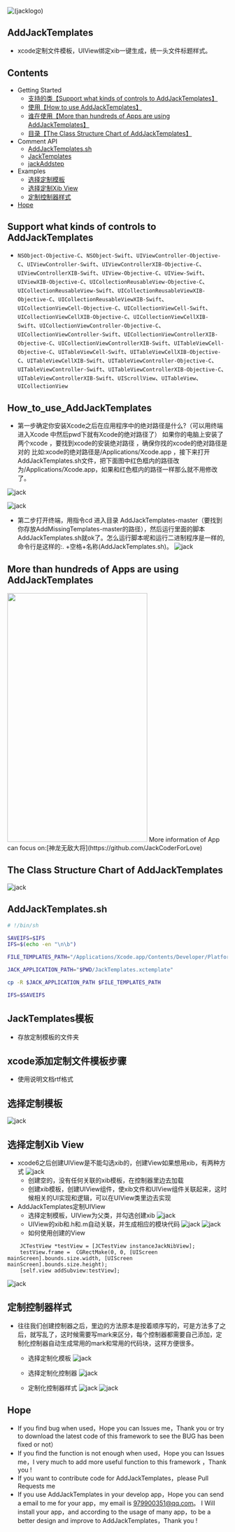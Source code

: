 ![(jacklogo)](https://github.com/JackCoderForLove/AddJackTemplates/blob/master/JackTemplates.xctemplate/TemplateIcon.png "杰克logo")
## AddJackTemplates
* xcode定制文件模板，UIView绑定xib一键生成，统一头文件标题样式。
## Contents
* Getting Started
	* [支持的类【Support what kinds of controls to AddJackTemplates】](#Support_what_kinds_of_controls_to_AddJackTemplates)<br>
	* [使用【How to use AddJackTemplates】](#How_to_use_AddJackTemplates)<br>
	* [谁在使用【More than hundreds of Apps are using AddJackTemplates】](#More_than_hundreds_of_Apps_are_using_AddJackTemplates)<br>
	* [目录【The Class Structure Chart of AddJackTemplates】](#The_Class_Structure_Chart_of_AddJackTemplates)<br>
* Comment API
	* [AddJackTemplates.sh](#AddJackTemplates_Jack)
	* [JackTemplates](#JackTemplates_Jack)
	* [jackAddstep](#jackAddstep_Jack)
* Examples
	* [选择定制模板](#jackstep3)<br>
	* [选择定制Xib View](#jackstep7)<br>
	* [定制控制器样式](#jackcontroller)<br>
* [Hope](#Hope)
## <a id="Support_what_kinds_of_controls_to_AddJackTemplates"></a>Support what kinds of controls to AddJackTemplates
* `NSObject-Objective-C`、`NSObject-Swift`、`UIViewController-Objective-C`、`UIViewController-Swift`、`UIViewControllerXIB-Objective-C`、`UIViewControllerXIB-Swift`、`UIView-Objective-C`、`UIView-Swift`、`UIViewXIB-Objective-C`、`UICollectionReusableView-Objective-C`、`UICollectionReusableView-Swift`、`UICollectionReusableViewXIB-Objective-C`、`UICollectionReusableViewXIB-Swift`、`UICollectionViewCell-Objective-C`、`UICollectionViewCell-Swift`、`UICollectionViewCellXIB-Objective-C`、`UICollectionViewCellXIB-Swift`、`UICollectionViewController-Objective-C`、`UICollectionViewController-Swift`、`UICollectionViewControllerXIB-Objective-C`、`UICollectionViewControllerXIB-Swift`、`UITableViewCell-Objective-C`、`UITableViewCell-Swift`、`UITableViewCellXIB-Objective-C`、`UITableViewCellXIB-Swift`、`UITableViewController-Objective-C`、`UITableViewController-Swift`、`UITableViewControllerXIB-Objective-C`、`UITableViewControllerXIB-Swift`、`UIScrollView`、`UITableView`、`UICollectionView`
## <a id="How_to_use_AddJackTemplates"></a>How_to_use_AddJackTemplates

* 第一步确定你安装Xcode之后在应用程序中的绝对路径是什么?（可以用终端进入Xcode 中然后pwd下就有Xcode的绝对路径了）
如果你的电脑上安装了两个xcode ，要找到xcode的安装绝对路径 ，确保你找的xcode的绝对路径是对的
比如:xcode的绝对路径是/Applications/Xcode.app ，接下来打开AddJackTemplates.sh文件，把下面图中红色框内的路径改为/Applications/Xcode.app，如果和红色框内的路径一样那么就不用修改了。

![jack](https://github.com/JackCoderForLove/AddJackTemplates/blob/master/img/jack1.png "杰克定制模板")

![jack](https://github.com/JackCoderForLove/AddJackTemplates/blob/master/img/jack2.png "杰克定制模板") 

* 第二步打开终端，用指令cd 进入目录 AddJackTemplates-master（要找到你存放AddMissingTemplates-master的路径），然后运行里面的脚本AddJackTemplates.sh就ok了。怎么运行脚本呢和运行二进制程序是一样的, 命令行是这样的:. +空格+名称(AddJackTemplates.sh)。
![jack](https://github.com/JackCoderForLove/AddJackTemplates/blob/master/img/jack12.png "杰克定制模板") 

## <a id="More_than_hundreds_of_Apps_are_using_AddJackTemplates"></a>More than hundreds of Apps are using AddJackTemplates
<img src=https://github.com/JackCoderForLove/AddJackTemplates/blob/master/img/jack14.jpeg width="320" height="568">
 More information of App can focus on:[神龙无敌大将](https://github.com/JackCoderForLove)

## <a id="The_Class_Structure_Chart_of_AddJackTemplates"></a>The Class Structure Chart of AddJackTemplates
![jack](https://github.com/JackCoderForLove/AddJackTemplates/blob/master/img/jack13.png "杰克定制模板")

## <a id="AddJackTemplates_Jack"></a>AddJackTemplates.sh
```sh
# !/bin/sh

SAVEIFS=$IFS
IFS=$(echo -en "\n\b")

FILE_TEMPLATES_PATH="/Applications/Xcode.app/Contents/Developer/Platforms/iPhoneOS.platform/Developer/Library/Xcode/Templates/File Templates/Source"

JACK_APPLICATION_PATH="$PWD/JackTemplates.xctemplate"

cp -R $JACK_APPLICATION_PATH $FILE_TEMPLATES_PATH

IFS=$SAVEIFS

```
## <a id="JackTemplates_Jack"></a>JackTemplates模板
* 存放定制模板的文件夹
## <a id="jackAddstep_Jack"></a>xcode添加定制文件模板步骤
* 使用说明文档rtf格式

## <a id="jackstep3"></a>选择定制模板
![jack](https://github.com/JackCoderForLove/AddJackTemplates/blob/master/img/jack3.png "杰克定制模板")

## <a id="jackstep7"></a>选择定制Xib View
* xcode6之后创建UIView是不能勾选xib的，创建View如果想用xib，有两种方式
![jack](https://github.com/JackCoderForLove/AddJackTemplates/blob/master/img/jack7.png "杰克定制模板")
	* 创建空的，没有任何关联的xib模板，在控制器里边去加载
	* 创建xib模板，创建UIView组件，使xib文件和UIView组件关联起来，这时候相关的UI实现和逻辑，可以在UIView类里边去实现
* AddJackTemplates定制UIView
	* 选择定制模板，UIView为父类，并勾选创建xib
![jack](https://github.com/JackCoderForLove/AddJackTemplates/blob/master/img/jack8.png "杰克定制模板")
	* UIView的xib和.h和.m自动关联，并生成相应的模块代码
![jack](https://github.com/JackCoderForLove/AddJackTemplates/blob/master/img/jack11.png "杰克定制模板")
![jack](https://github.com/JackCoderForLove/AddJackTemplates/blob/master/img/jack9.png "杰克定制模板")
	* 如何使用创建的View
```objc
    JCTestView *testView = [JCTestView instanceJackNibView];
    testView.frame =  CGRectMake(0, 0, [UIScreen mainScreen].bounds.size.width, [UIScreen mainScreen].bounds.size.height);
    [self.view addSubview:testView];
```
![jack](https://github.com/JackCoderForLove/AddJackTemplates/blob/master/img/jack10.png "杰克定制模板")
  
## <a id="jackcontroller"></a>定制控制器样式
* 往往我们创建控制器之后，里边的方法原本是按着顺序写的，可是方法多了之后，就写乱了，这时候需要写mark来区分，每个控制器都需要自己添加，定制化控制器自动生成常用的mark和常用的代码块，这样方便很多。
	* 选择定制化模板
  ![jack](https://github.com/JackCoderForLove/AddJackTemplates/blob/master/img/jack3.png "杰克定制模板")
  
	* 选择定制化控制器
  ![jack](https://github.com/JackCoderForLove/AddJackTemplates/blob/master/img/jack4.png "杰克定制模板")
  
 	* 定制化控制器样式
  ![jack](https://github.com/JackCoderForLove/AddJackTemplates/blob/master/img/jack5.png "杰克定制模板")
  ![jack](https://github.com/JackCoderForLove/AddJackTemplates/blob/master/img/jack6.png "杰克定制模板")
 

## <a id="Hope"></a>Hope
* If you find bug when used，Hope you can Issues me，Thank you or try to download the latest code of this framework to see the BUG has been fixed or not）
* If you find the function is not enough when used，Hope you can Issues me，I very much to add more useful function to this framework ，Thank you !
* If you want to contribute code for AddJackTemplates，please Pull Requests me
* If you use AddJackTemplates in your develop app，Hope you can send a email to me for your app，my email is 979900351@qq.com。
I Will install your app，and according to the usage of many app，to be a better design and improve to AddJackTemplates，Thank you !





